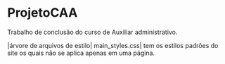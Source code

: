 # ProjetoCAA

Trabalho de conclusão do curso de Auxiliar administrativo.

|árvore de arquivos de estilo|
 main_styles.css| tem os estilos padrões do site os quais não se aplica apenas em uma página.  
